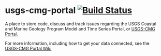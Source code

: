 usgs-cmg-portal  [![Build Status](https://travis-ci.org/USGS-CMG/usgs-cmg-portal.svg)](https://travis-ci.org/USGS-CMG/usgs-cmg-portal)
===============

A place to store code, discuss and track issues regarding the USGS Coastal and Marine Geology Program Model and Time Series Portal, or [USGS-CMG Portal](http://cmgdata.usgsportals.net/).

For more information, including how to get your data connected, see the [USGS-CMG Portal Wiki](https://github.com/USGS-CMG/usgs-cmg-portal/wiki)
